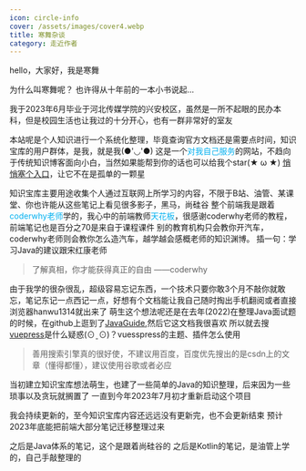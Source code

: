 ```yaml
---
icon: circle-info
cover: /assets/images/cover4.webp
title: 寒舞杂谈
category: 走近作者
---
```


 
hello，大家好，我是寒舞

为什么叫寒舞呢？
也许得从十年前的一本小书说起...

我于2023年6月毕业于河北传媒学院的兴安校区，虽然是一所不起眼的民办本科，但是校园生活也让我过的十分开心，也有一群非常好的室友

本站呢是个人知识进行一个系统化整理，毕竟查询官方文档还是需要点时间，知识宝库的用户群体，是我，就是我(●'◡'●)
这是一个<span style="color:#00b0f0">对我自己服务</span>的网站，不趋向于传统知识博客面向小白，当然如果能帮到你的话也可以给我个star(★ ω ★) [悄悄塞个入口](https://github.com/hanwu1314/blog)，让它不在是孤单的一颗星

知识宝库主要用途收集个人通过互联网上所学习的内容，不限于B站、油管、某课堂、你也许能从这些笔记上看见很多影子，黑马，尚硅谷
整个前端我是跟着<span style="color:#00b0f0">coderwhy老师</span>学的，我心中的前端教师<span style="color:#00b0f0">天花板</span>，很感谢coderwhy老师的教程，前端笔记也是百分之70是来自于课程课件
别的教育机构只会教你开汽车，coderwhy老师则会教你怎么造汽车，越学越会感概老师的知识渊博。
插一句：学习Java的建议跟宋红康老师

> 了解真相，你才能获得真正的自由
> 																								——coderwhy

由于我学的很杂很乱，超级容易忘记东西，一个技术只要你敢3个月不敲你就敢忘，笔记东记一点西记一点，好想有个文档能让我自己随时掏出手机翻阅或者直接浏览器hanwu1314就出来了
萌生这个想法呢还是在去年(2022)在整理Java面试题的时候，在github上逛到了[JavaGuide](https://javaguide.cn/),然后它这文档我很喜欢
所以就去搜[vuepress](https://v2.vuepress.vuejs.org/zh/guide/)是什么疑惑(⊙ˍ⊙)？vuesspress的主题、插件怎么使用

> 善用搜索引擎真的很好使，不建议用百度，百度优先搜出的是csdn上的文章（懂得都懂），建议使用谷歌或者必应

当初建立知识宝库想法萌生，也建了一些简单的Java的知识整理，后来因为一些琐事以及贪玩就搁置了
一直到今年2023年7月初才重新启动这个项目

我会持续更新的，至今知识宝库内容还远远没有更新完，也不会更新结束
预计2023年底能把前端大部分笔记迁移整理过来

之后是Java体系的笔记，这个是跟着尚硅谷的
之后是Kotlin的笔记，是油管上学的，自己手敲整理的